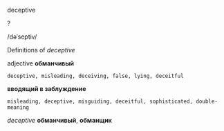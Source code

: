 deceptive

?

/dəˈseptiv/

Definitions of _deceptive_

adjective
**обманчивый**

    deceptive, misleading, deceiving, false, lying, deceitful
**вводящий в заблуждение**

    misleading, deceptive, misguiding, deceitful, sophisticated, double-meaning

_deceptive_
**обманчивый**, **обманщик**